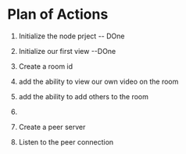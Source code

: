 # Plan of Actions

1. Initialize the node prject -- DOne
2. Initialize our first view  --DOne
3. Create a room id
4. add the ability to view our own video on the room
5. add the ability to add others to the room
6. 











1. Create a peer server
2. Listen to the peer connection